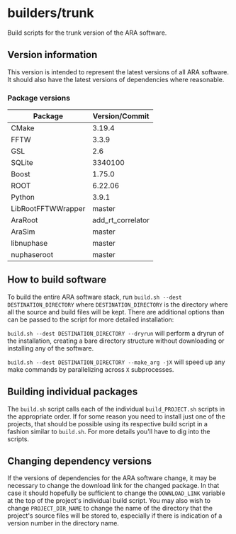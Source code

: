 # builders/trunk

Build scripts for the trunk version of the ARA software.

## Version information

This version is intended to represent the latest versions of all ARA software. It should also have the latest versions of dependencies where reasonable.

### Package versions

| Package            | Version/Commit      |
| ------------------ | ----------------    |
| CMake              | 3.19.4              |
| FFTW               | 3.3.9               |
| GSL                | 2.6                 |
| SQLite             | 3340100             |
| Boost              | 1.75.0              |
| ROOT               | 6.22.06             |
| Python             | 3.9.1               |
| LibRootFFTWWrapper | master              |
| AraRoot            | add\_rt\_correlator |
| AraSim             | master              |
| libnuphase         | master              |
| nuphaseroot        | master              |

## How to build software

To build the entire ARA software stack, run `build.sh --dest DESTINATION_DIRECTORY` where `DESTINATION_DIRECTORY` is the directory where all the source and build files will be kept. There are additional options than can be passed to the script for more detailed installation:

`build.sh --dest DESTINATION_DIRECTORY --dryrun` will perform a dryrun of the installation, creating a bare directory structure without downloading or installing any of the software.

`build.sh --dest DESTINATION_DIRECTORY --make_arg -jX` will speed up any make commands by parallelizing across `X` subprocesses.


## Building individual packages

The `build.sh` script calls each of the individual `build_PROJECT.sh` scripts in the appropriate order. If for some reason you need to install just one of the projects, that should be possible using its respective build script in a fashion similar to `build.sh`. For more details you'll have to dig into the scripts.


## Changing dependency versions

If the versions of dependencies for the ARA software change, it may be necessary to change the download link for the changed package. In that case it should hopefully be sufficient to change the `DOWNLOAD_LINK` variable at the top of the project's individual build script. You may also wish to change `PROJECT_DIR_NAME` to change the name of the directory that the project's source files will be stored to, especially if there is indication of a version number in the directory name.
